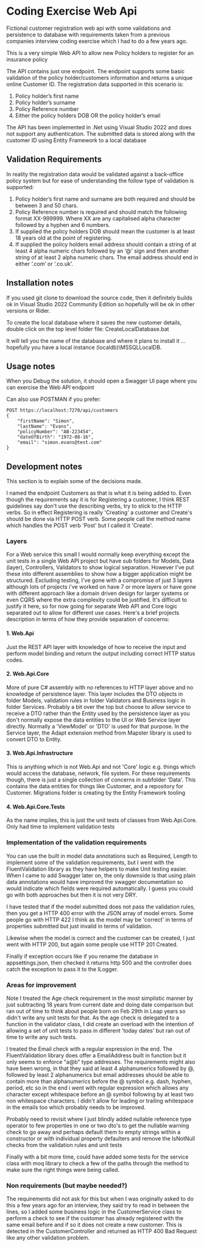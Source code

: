 # Coding Exercise Web Api
Fictional customer registration web api with some validations and persistence to database with requirements taken from a previous companies interview coding exercise which I had to do a few years ago.

This is a very simple Web API to allow new Policy holders to register for an insurance policy

The API contains just one endpoint. The endpoint supports some basic validation of the policy holder/customers information
and returns a unique online Customer ID. The registration data supported in this scenario is:
1) Policy holder’s first name
2) Policy holder’s surname
3) Policy Reference number
4) Either the policy holders DOB OR the policy holder’s email

The API has been implemented in .Net using Visual Studio 2022 and does not support any authentication.
The submitted data is stored along with the customer ID using Entity Framework to a local database

## Validation Requirements
In reality the registration data would be validated against a back-office policy system but for ease of understanding the follow type of validation is supported:

1) Policy holder’s first name and surname are both required and should be between 3 and 50
chars.
2) Policy Reference number is required and should match the following format XX-999999.
Where XX are any capitalised alpha character followed by a hyphen and 6 numbers.
3) If supplied the policy holders DOB should mean the customer is at least 18 years old at the
point of registering.
4) If supplied the policy holders email address should contain a string of at least 4 alpha
numeric chars followed by an ‘@’ sign and then another string of at least 2 alpha numeric
chars. The email address should end in either ‘.com’ or ‘.co.uk’.

## Installation notes ##

If you used git clone to download the source code, then it definitely builds ok  in Visual Studio 2022 Community Edition so hopefully will be ok in other versions or Rider.

To create the local database where it saves the new customer details, double click on the top level folder file: CreateLocalDatabase.bat

It will tell you the name of the database and where it plans to install it ... hopefully you have a local instance (localdb)\\MSSQLLocalDB.

## Usage notes ##

When you Debug the solution, it should open a Swagger UI page where you can exercise the Web API endpoint

Can also use POSTMAN if you prefer:

```
POST https://localhost:7270/api/customers
{
    "firstName": "Simon", 
    "lastName": "Evans",
    "policyNumber": "AB-223454",
    "dateOfBirth": "1972-08-16",
    "email": "simon.evans@test.com"
}
```
## Development notes ##

This section is to explain some of the decisions made.

I named the endpoint Customers as that is what it is being added to. Even though the requirements say it is for Registering a customer, I think REST guidelines say don't use the describing verbs, try to stick to the HTTP verbs. So in effect Registering is really 'Creating' a customer and Create's should be done via HTTP POST verb. Some people call the method name which handles the POST verb 'Post' but I called it 'Create'.

### Layers ###

For a Web service this small I would normally keep everything except the unit tests in a single Web API project but have sub folders for Models, Data (layer), Controllers, Validators to show logical separation. However I've put these into different assemblies to show how a bigger application might be structured. Excluding testing, I've gone with a compromise of just 3 layers although lots of projects i've worked on have 7 or more layers or have gone with different approach like a domain driven design for larger systems or even CQRS where the extra complexity could be justified. It's difficult to justify it here, so for now going for separate Web API and Core logic separated out to allow for different use cases.  Here's a brief projects description in terms of how they provide separation of concerns:

#### 1. Web.Api #### 
Just the REST API layer with knowledge of how to receive the input and perform model binding and return the output including correct HTTP status codes.  

#### 2. Web.Api.Core #### 
More of pure C# assembly with no references to HTTP layer above and no knowledge of persistence layer. This layer includes the DTO objects in folder Models, validation rules in folder Validators and Business logic in folder Services. Probably a bit over the top but choose to allow service to receive a DTO rather than the Entity used by the persistence layer as you don't normally expose the data entities to the UI or Web Service layer directly. Normally a 'ViewModel' or 'DTO' is used for that purpose. In the Service layer, the Adapt extension method from Mapster library is used to convert DTO to Entity.

#### 3. Web.Api.Infrastructure ####
This is anything which is not Web.Api and not 'Core' logic e.g. things which would access the database, network, file system. For these requirements though, there is just a single collection of concerns in subfolder 'Data'. This contains the data entities for things like Customer, and a repository for Customer. Migrations folder is creating by the Entity Framework tooling

#### 4. Web.Api.Core.Tests ####
As the name implies, this is just the unit tests of classes from Web.Api.Core. Only had time to implement validation tests 

### Implementation of the validation requirements ###

You can use the built in model data annotations such as Required, Length to implement some of the validation requirements, but I went with the FluentValidation library as they have helpers to make Unit testing easier. When I came to add Swagger later on, the only downside is that using plain data annotations would have improved the swagger documentation so would indicate which fields were required automatically. I guess you could go with both approaches but then it is not very DRY.

I have tested that if the model submitted does not pass the validation rules, then you get a HTTP 400 error with the JSON array of model errors. Some people go with HTTP 422 I think as the model may be 'correct' in terms of properties submitted but just invalid in terms of validation.

Likewise when the model is correct and the customer can be created, I just went with HTTP 200, but again some people use HTTP 201 Created.

Finally if exception occurs like if you rename the database in appsettings.json, then checked it returns http 500 and the controller does catch the exception to pass it to the ILogger.

### Areas for improvement ###

Note I treated the  Age check requirement in the most simplistic manner by just subtracting 18 years from current date and doing date comparison but ran out of time to think about people born on Feb 29th in Leap years so didn't write any unit tests for that. As the age check is delegated to a function in the validator class, I did create an overload with the intention of allowing a set of unit tests to pass in different 'today dates' but ran out of time to write any such tests.

I treated the Email check with a regular expression in the end. The FluentValidation library does offer a EmailAddress built in function but it only seems to enforce "a@b" type addresses. The requirements might also have been wrong, in that they said at least 4 alphanumerics followed by @, followed by least 2 alphanumerics but email addresses should be able to contain more than alphanumerics before the @ symbol e.g. dash, hyphen, period, etc so in the end i went with regular expression which allows any character except whitespace before an @ symbol following by at least two non whitespace characters. I didn't allow for leading or trailing whitespace in the emails too which probably needs to be improved.

Probably need to revisit where I just blindly added nullable reference type operator to few properties in one or two dto's to get the nullable warning check to go away and perhaps default them to empty strings within a constructor or with individual property defaulters and remove the IsNotNull checks from the validation rules and unit tests

Finally with a bit more time, could have added some tests for the service class with moq library to check a few of the paths through the method to make sure the right things were being called.

### Non requirements (but maybe needed?) ###
The requirements did not ask for this but when I was originally asked to do this a few years ago for an interview, they said try to read in between the lines, so I added some business logic in the CustomerService class to perform a check to see if the customer  has already registered with the same email before and if so it does not create a new customer. This is detected in the CustomerController and returned as HTTP 400 Bad Request like any other validation problem. 

